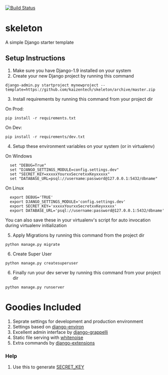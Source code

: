 [![Build Status](https://travis-ci.com/vaibhav-jain/skeleton.svg?branch=master)](https://travis-ci.com/vaibhav-jain/skeleton)

# skeleton
A simple Django starter template

## Setup Instructions ##
1. Make sure you have Django-1.9 installed on your system
2. Create your new Django project by running this command

  `django-admin.py startproject mynewproject --template=https://github.com/kaizentech/skeleton/archive/master.zip`

3. Install requirements by running this command from your project dir

  On Prod:

  `pip install -r requirements.txt`

  On Dev:

  `pip install -r requirements/dev.txt`

4. Setup these environment variables on your system (or in virtualenv)


On Windows

```
  set "DEBUG=True"
  set "DJANGO_SETTINGS_MODULE=config.settings.dev"
  set "SECRET_KEY=xxxxxYourxxSecretxxKeyxxxxx"
  set "DATABASE_URL=psql://username:password@127.0.0.1:5432/dbname"
```

  On Linux

```
  export DEBUG='TRUE'
  export DJANGO_SETTINGS_MODULE='config.settings.dev'
  export SECRET_KEY='xxxxxYourxxSecretxxKeyxxxxx'
  export DATABASE_URL='psql://username:password@127.0.0.1:5432/dbname'
```

You can also save these in your virtualenv's script for auto invocation during virtualenv initialization

5. Apply Migrations by running this command from the project dir

  `python manage.py migrate`

6. Create Super User

  `python manage.py createsuperuser`

6. Finally run your dev server by running this command from your project dir

  `python manage.py runserver`

# Goodies Included #
1. Seprate settings for development and production environment
2. Settings based on [django-environ](https://django-environ.readthedocs.org/en/latest/)
3. Excellent admin interface by [django-grappelli](https://django-grappelli.readthedocs.org/en/latest/index.html)
4. Static file serving with [whitenoise](https://github.com/evansd/whitenoise)
5. Extra commands by [django-extensions](https://github.com/django-extensions/django-extensions)

### Help ###
1. Use this to generate [SECRET_KEY](http://www.miniwebtool.com/django-secret-key-generator/)
